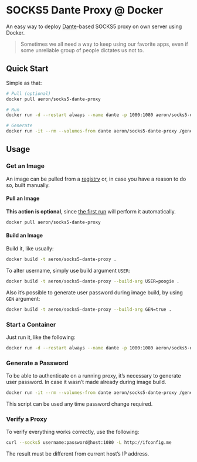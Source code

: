 # SOCKS5 Dante Proxy @ Docker

An easy way to deploy [Dante](https://www.inet.no/dante/)-based SOCKS5 proxy on own server using Docker.

> Sometimes we all need a way to keep using our favorite apps, even if some unreliable group of people dictates us not to.

## Quick Start

Simple as that:

```sh
# Pull (optional)
docker pull aeron/socks5-dante-proxy

# Run
docker run -d --restart always --name dante -p 1080:1080 aeron/socks5-dante-proxy

# Generate
docker run -it --rm --volumes-from dante aeron/socks5-dante-proxy /generate.sh
```

## Usage

### Get an Image

An image can be pulled from a [registry](https://hub.docker.com/r/aeron/socks5-dante-proxy/) or, in case you have a reason to do so, built manually.

#### Pull an Image

**This action is optional**, since [the first run](#start-a-container) will perform it automatically.

```sh
docker pull aeron/socks5-dante-proxy
```

#### Build an Image

Build it, like usually:

```sh
docker build -t aeron/socks5-dante-proxy .
```

To alter username, simply use build argument `USER`:

```sh
docker build -t aeron/socks5-dante-proxy --build-arg USER=poogie .
```

Also it’s possible to generate user password during image build, by using `GEN` argument:

```sh
docker build -t aeron/socks5-dante-proxy --build-arg GEN=true .
```

### Start a Container

Just run it, like the following:

```sh
docker run -d --restart always --name dante -p 1080:1080 aeron/socks5-dante-proxy
```

### Generate a Password

To be able to authenticate on a running proxy, it’s necessary to generate user password. In case it wasn’t made already during image build.

```sh
docker run -it --rm --volumes-from dante aeron/socks5-dante-proxy /generate.sh
```

This script can be used any time password change required.

### Verify a Proxy

To verify everything works correctly, use the following:

```sh
curl --socks5 username:password@host:1080 -L http://ifconfig.me
```

The result must be different from current host’s IP address.
